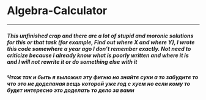 # Algebra-Calculator

------------
##### This unfinished crap and there are a lot of stupid and moronic solutions for this or that task (for example, Find out where X and where Y), I wrote this code somewhere a year ago I don’t remember exactly. Not need to criticize because I already know what is poorly written and where it is and I will not rewrite it or do something else with it

##### Чтож так и быть я выложил эту фигню но знайте суки а то забудите то что это не доделаная вещь которой уже год с хуем но если кому то будет интересно это доделать то дело за вами
